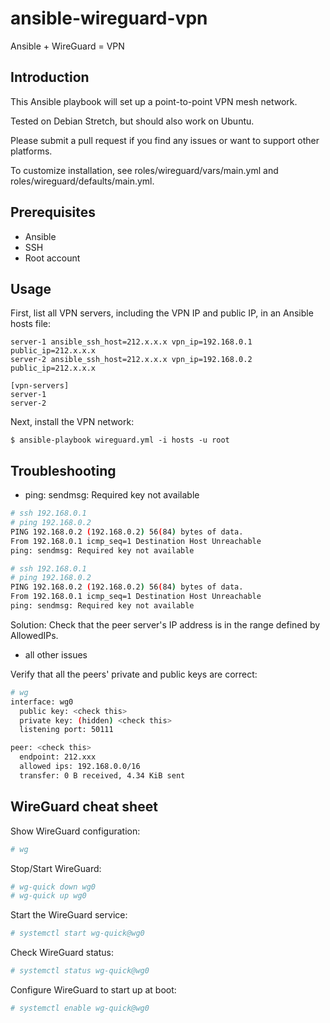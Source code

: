 # ansible-wireguard-vpn

Ansible + WireGuard = VPN

## Introduction

This Ansible playbook will set up a point-to-point VPN mesh network.

Tested on Debian Stretch, but should also work on Ubuntu.

Please submit a pull request if you find any issues or want to support other platforms.

To customize installation, see roles/wireguard/vars/main.yml and roles/wireguard/defaults/main.yml.

## Prerequisites

- Ansible
- SSH
- Root account

## Usage

First, list all VPN servers, including the VPN IP and public IP, in an Ansible hosts file:

```
server-1 ansible_ssh_host=212.x.x.x vpn_ip=192.168.0.1 public_ip=212.x.x.x
server-2 ansible_ssh_host=212.x.x.x vpn_ip=192.168.0.2 public_ip=212.x.x.x

[vpn-servers]
server-1
server-2
```

Next, install the VPN network:

```
$ ansible-playbook wireguard.yml -i hosts -u root
```

## Troubleshooting

- ping: sendmsg: Required key not available

```bash
# ssh 192.168.0.1
# ping 192.168.0.2
PING 192.168.0.2 (192.168.0.2) 56(84) bytes of data.
From 192.168.0.1 icmp_seq=1 Destination Host Unreachable
ping: sendmsg: Required key not available
```

```bash
# ssh 192.168.0.1
# ping 192.168.0.2
PING 192.168.0.2 (192.168.0.2) 56(84) bytes of data.
From 192.168.0.1 icmp_seq=1 Destination Host Unreachable
ping: sendmsg: Required key not available
```

Solution: Check that the peer server's IP address is in the range defined by AllowedIPs.

- all other issues

Verify that all the peers' private and public keys are correct:

```bash
# wg
interface: wg0
  public key: <check this>
  private key: (hidden) <check this>
  listening port: 50111

peer: <check this>
  endpoint: 212.xxx
  allowed ips: 192.168.0.0/16
  transfer: 0 B received, 4.34 KiB sent
```

## WireGuard cheat sheet

Show WireGuard configuration:

```bash
# wg
```

Stop/Start WireGuard:

```bash
# wg-quick down wg0
# wg-quick up wg0
```

Start the WireGuard service:

```bash
# systemctl start wg-quick@wg0
```

Check WireGuard status:

```bash
# systemctl status wg-quick@wg0
```

Configure WireGuard to start up at boot:

```bash
# systemctl enable wg-quick@wg0
```
